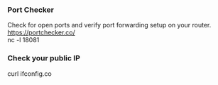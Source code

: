 ###   Port Checker
Check for open ports and verify port forwarding setup on your router.
https://portchecker.co/  
nc -l 18081   


###  Check your public IP
curl ifconfig.co  
